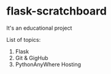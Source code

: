# flask-scratchboard

It's an educational project

List of topics:
1. Flask
2. Git & GigHub
3. PythonAnyWhere Hosting
